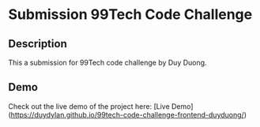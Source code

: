 # Submission 99Tech Code Challenge

## Description

This a submission for 99Tech code challenge by Duy Duong.

## Demo

Check out the live demo of the project here: [Live Demo] (https://duydylan.github.io/99tech-code-challenge-frontend-duyduong/)
